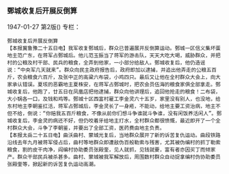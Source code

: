 ### 鄄城收复后开展反倒算

1947-01-27
第2版()
专栏：

    鄄城收复后开展反倒算
    【本报冀鲁豫二十五日电】我军收复鄄城后，群众已普遍展开反倒算运动。鄄城一区信义集坏蛋地主范广东，在蒋军占鄄城后。他儿范玉振当了蒋军的游击队，天天大吃大喝，威胁群众，并把村的公粮及村干部、民兵的粮食，全弄到他家，一小部分给敌人。鄄城收复后，他仍造谣说：“中央军几天就来”。群众向民主政府报告后，政府即加以逮捕，并追出他弄走的公粮五百斤，农会粮食六百斤，及张中正的高粱六布袋，小鸡四只。最后又让他在全村群众大会上，向大家承认错误。夏垓的恶霸地主夏株安，在蒋军占鄄城时，把农会员伍海的粮食家俱全部拿走。鄄城收复后，他跑了，廿五日在凤凰店把他逮捕，群众向他讲理后，追回他抢走的粮食！二布袋，大小锅各一口，及钱和鸡等。鄄城十区西富村雇工李金灵六十五岁，家里没有别人，也没地，给东村地主李朝鉴扛活，蒋军占鄄城后，李金灵长了一身疮，不能动，给地主要工资治病，地主不但不给，倒说：“你赔我五百斤粮食，不像从前你们想斗争谁就斗争谁，没有闲饭养活闲人”。鄄城收复后，李金灵的病还不好，但仍咬着牙给地主打水，全村群众都很愤慨，最近即开了一个全村群众大会，斗争了李朝鉴，并要出了全部工资，医药费由地主负责。
    【本报太岳二十五日电】曲沃曲村、蒙城光复后，当地群众展开了新的诉苦复仇运动。曲段铁路沿线去年九月被蒋军侵占后，曲村等地群众即遭敌伪百般勒索与残害，尤其被伪编村的抓丁勒索粮食，割的皮干肉净，阎编村协助委员张殿奎，见人就抓，见钱就要，富有者亦因买丁而倾家产。群众干部民兵被杀甚多。曲村、蒙城被我军解放后，周围数村群众自动捉拿编村伪协助委员张殿奎等，掀起新的诉苦复仇运动高潮。
